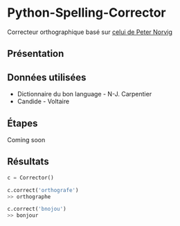# Python-Spelling-Corrector

Correcteur orthographique basé sur [celui de Peter Norvig](http://norvig.com/spell-correct.html)

Présentation
------------

Données utilisées
-----------------

* Dictionnaire du bon language - N-J. Carpentier
* Candide - Voltaire

Étapes
------

Coming soon

Résultats
---------
```python
c = Corrector()

c.correct('orthografe')
>> orthographe

c.correct('bnojou')
>> bonjour
```
